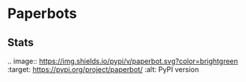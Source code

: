 # Paperbots

## Stats
.. image:: https://img.shields.io/pypi/v/paperbot.svg?color=brightgreen
   :target: https://pypi.org/project/paperbot/
   :alt: PyPI version

##